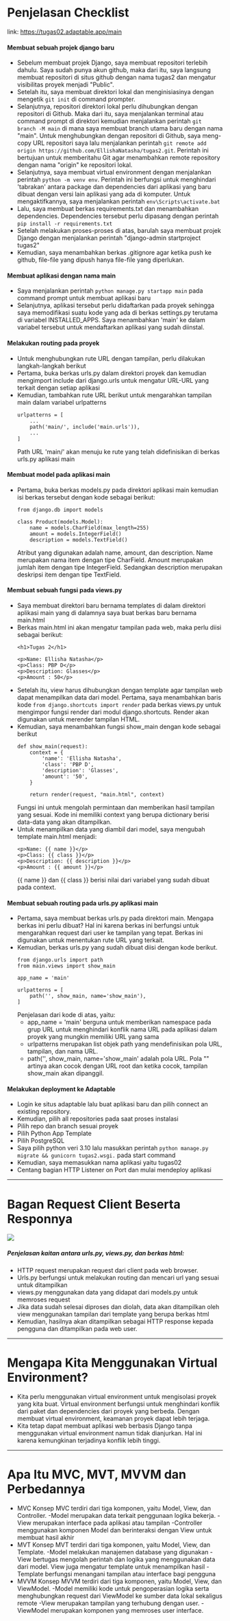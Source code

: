 # Penjelasan Checklist
link: https://tugas02.adaptable.app/main

#### Membuat sebuah projek django baru
* Sebelum membuat projek Django, saya membuat repositori terlebih dahulu. Saya sudah punya akun github, maka dari itu, saya langsung membuat repositori di situs github dengan nama tugas2 dan mengatur visibilitas proyek menjadi "Public".
* Setelah itu, saya membuat direktori lokal dan menginisiasinya dengan mengetik `git init` di command prompter.
* Selanjutnya, repositori direktori lokal perlu dihubungkan dengan repositori di Github. Maka dari itu, saya menjalankan terminal atau command prompt di direktori kemudian menjalankan perintah `git branch -M main` di mana saya membuat branch utama baru dengan nama "main". Untuk menghubungkan dengan repositori di Github, saya meng-copy URL repositori saya lalu menjalankan perintah `git remote add origin https://github.com/EllishaNatasha/tugas2.git`. Perintah ini bertujuan untuk memberitahu Git agar menambahkan remote repository dengan nama "origin" ke repositori lokal.
* Selanjutnya, saya membuat virtual environment dengan menjalankan perintah `python -m venv env`. Perintah ini berfungsi untuk menghindari 'tabrakan' antara package dan dependencies dari aplikasi yang baru dibuat dengan versi lain aplikasi yang ada di komputer. Untuk mengaktifkannya, saya menjalankan perintah `env\Scripts\activate.bat`
* Lalu, saya membuat berkas requirements.txt dan menambahkan dependencies. Dependencies tersebut perlu dipasang dengan perintah `pip install -r requirements.txt` 
* Setelah melakukan proses-proses di atas, barulah saya membuat projek Django dengan menjalankan perintah "django-admin startproject tugas2"
* Kemudian, saya menambahkan berkas .gitignore agar ketika push ke github, file-file yang dipush hanya file-file yang diperlukan. 

#### Membuat aplikasi dengan nama main

* Saya menjalankan perintah `python manage.py startapp main` pada command prompt untuk membuat aplikasi baru
* Selanjutnya, aplikasi tersebut perlu didaftarkan pada proyek sehingga saya memodifikasi suatu kode yang ada di berkas settings.py terutama di variabel INSTALLED_APPS. Saya menambahkan 'main' ke dalam variabel tersebut untuk mendaftarkan aplikasi yang sudah diinstal.

#### Melakukan routing pada proyek
* Untuk menghubungkan rute URL dengan tampilan, perlu dilakukan langkah-langkah berikut
* Pertama, buka berkas urls.py dalam direktori proyek dan kemudian mengimport include dari django.urls untuk mengatur URL-URL yang terkait dengan setiap aplikasi
* Kemudian, tambahkan rute URL berikut untuk mengarahkan tampilan main dalam variabel urlpatterns
    ```
    urlpatterns = [
        ...
        path('main/', include('main.urls')),
        ...
    ]
    ```
    Path URL 'main/' akan menuju ke rute yang telah didefinisikan di berkas urls.py aplikasi main

#### Membuat model pada aplikasi main 
* Pertama, buka berkas models.py pada direktori aplikasi main kemudian isi berkas tersebut dengan kode sebagai berikut:
    ```
    from django.db import models

    class Product(models.Model):
        name = models.CharField(max_length=255)
        amount = models.IntegerField()
        description = models.TextField()
    ```
    Atribut yang digunakan adalah name, amount, dan description. Name merupakan nama item dengan tipe CharField. Amount merupakan jumlah item dengan tipe IntegerField. Sedangkan description merupakan deskripsi item dengan tipe TextField.
    
#### Membuat sebuah fungsi pada views.py
* Saya membuat direktori baru bernama templates di dalam direktori aplikasi main yang di dalamnya saya buat berkas baru bernama main.html
* Berkas main.html ini akan mengatur tampilan pada web, maka perlu diisi sebagai berikut:
    ```
    <h1>Tugas 2</h1>

    <p>Name: Ellisha Natasha</p> 
    <p>Class: PBP D</p> 
    <p>Description: Glasses</p>
    <p>Amount : 50</p>
    ```
* Setelah itu, view harus dihubungkan dengan template agar tampilan web dapat menampilkan data dari model. Pertama, saya menambahkan baris kode `from django.shortcuts import render` pada berkas views.py untuk mengimpor fungsi render dari modul django.shortcuts. Render akan digunakan untuk merender tampilan HTML.
* Kemudian, saya menambahkan fungsi show_main dengan kode sebagai berikut
    ```
    def show_main(request):
        context = {
            'name': 'Ellisha Natasha',
            'class': 'PBP D',
            'description': 'Glasses',
            'amount': '50',
        }

        return render(request, "main.html", context)
    ```
    Fungsi ini untuk mengolah permintaan dan memberikan hasil tampilan yang sesuai. Kode ini memiliki context yang berupa dictionary berisi data-data yang akan ditampilkan.
* Untuk menampilkan data yang diambil dari model, saya mengubah template main.html menjadi:
    ```
    <p>Name: {{ name }}</p> 
    <p>Class: {{ class }}</p> 
    <p>Description: {{ description }}</p>
    <p>Amount : {{ amount }}</p>
    ```
    {{ name }} dan {{ class }} berisi nilai dari variabel yang sudah dibuat pada context.
    
#### Membuat sebuah routing pada urls.py aplikasi main
* Pertama, saya membuat berkas urls.py pada direktori main. Mengapa berkas ini perlu dibuat? Hal ini karena berkas ini berfungsi untuk mengarahkan request dari user ke tampilan yang tepat. Berkas ini digunakan untuk menentukan rute URL yang terkait. 
* Kemudian, berkas urls.py yang sudah dibuat diisi dengan kode berikut. 
    ```
    from django.urls import path
    from main.views import show_main

    app_name = 'main'

    urlpatterns = [
        path('', show_main, name='show_main'),
    ]
    ```
    Penjelasan dari kode di atas, yaitu:
    - app_name = 'main' berguna untuk memberikan namespace pada grup URL untuk menghindari konflik nama URL pada aplikasi dalam proyek yang mungkin memiliki URL yang sama
    - urlpatterns merupakan list objek path yang mendefinisikan pola URL, tampilan, dan nama URL. 
    - path('', show_main, name='show_main' adalah pola URL. Pola "" artinya akan cocok dengan URL root dan ketika cocok, tampilan show_main akan dipanggil.

#### Melakukan deployment ke Adaptable
* Login ke situs adaptable lalu buat aplikasi baru dan pilih connect an existing repository.
* Kemudian, pilih all repositories pada saat proses instalasi
* Pilih repo dan branch sesuai proyek
* Pilih Python App Template
* Pilih PostgreSQL
* Saya pilih python veri 3.10  lalu masukkan perintah `python manage.py migrate && gunicorn tugas2.wsgi.` pada start command
* Kemudian, saya memasukkan nama aplikasi yaitu tugas02
* Centang bagian HTTP Listener on Port dan mulai mendeploy aplikasi





---

# Bagan Request Client Beserta Responnya
![](https://hackmd.io/_uploads/rJQVo5pCh.png)

##### Penjelasan kaitan antara urls.py, views.py, dan berkas html:
- HTTP request merupakan request dari client pada web browser.
- Urls.py berfungsi untuk melakukan routing dan mencari url yang sesuai untuk ditampilkan
- views.py menggunakan data yang didapat dari models.py untuk memroses request
- Jika data sudah selesai diproses dan diolah, data akan ditampilkan oleh view menggunakan tampilan dari template yang berupa berkas html
- Kemudian, hasilnya akan ditampilkan sebagai HTTP response kepada pengguna dan ditampilkan pada web user.

---

# Mengapa Kita Menggunakan Virtual Environment?
* Kita perlu menggunakan virtual environment untuk mengisolasi proyek yang kita buat. Virtual environment berfungsi untuk menghindari konflik dari paket dan dependencies dari proyek yang berbeda. Dengan membuat virtual environment, keamanan proyek dapat lebih terjaga.
* Kita tetap dapat membuat aplikasi web berbasis Django tanpa menggunakan virtual environment namun tidak dianjurkan. Hal ini karena kemungkinan terjadinya konflik lebih tinggi.


---

# Apa Itu MVC, MVT, MVVM dan Perbedannya
* MVC
Konsep MVC terdiri dari tiga komponen, yaitu Model, View, dan Controller. 
-Model merupakan data terkait penggunaan logika bekerja. 
-View merupakan interface pada aplikasi atau tampilan
-Controller menggunakan komponen Model dan berinteraksi dengan View untuk membuat hasil akhir
* MVT
Konsep MVT terdiri dari tiga komponen, yaitu Model, View, dan Template.
-Model melakukan manajemen database yang digunakan
-View bertugas mengolah perintah dan logika yang menggunakan data dari model. View juga mengatur template untuk menampilkan hasil
-Template berfungsi menangani tampilan atau interface bagi pengguna
* MVVM 
Konsep MVVM terdiri dari tiga komponen, yaitu Model, View, dan ViewModel.
-Model memiliki kode untuk pengoperasian logika serta menghubungkan request dari ViewModel ke sumber data lokal sekaligus remote
-View merupakan tampilan yang terhubung dengan user.
-ViewModel merupakan komponen yang memroses user interface.

